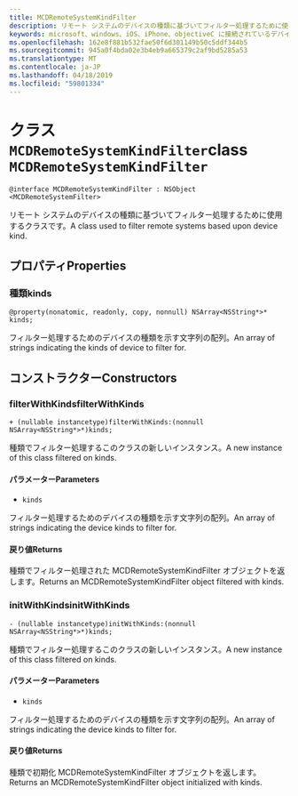```yaml
---
title: MCDRemoteSystemKindFilter
description: リモート システムのデバイスの種類に基づいてフィルター処理するために使用するクラスです。
keywords: microsoft、windows、iOS、iPhone、objectiveC に接続されているデバイス、プロジェクトのローマ
ms.openlocfilehash: 162e8f881b532fae50f6d301149b50c5ddf344b5
ms.sourcegitcommit: 945a0f4bda02e3b4eb9a665379c2af9bd5285a53
ms.translationtype: MT
ms.contentlocale: ja-JP
ms.lasthandoff: 04/18/2019
ms.locfileid: "59801334"
---
```

# <a name="class-mcdremotesystemkindfilter"></a><span data-ttu-id="48ddd-104">クラス `MCDRemoteSystemKindFilter`</span><span class="sxs-lookup"><span data-stu-id="48ddd-104">class `MCDRemoteSystemKindFilter`</span></span> 

```
@interface MCDRemoteSystemKindFilter : NSObject <MCDRemoteSystemFilter>
```  

<span data-ttu-id="48ddd-105">リモート システムのデバイスの種類に基づいてフィルター処理するために使用するクラスです。</span><span class="sxs-lookup"><span data-stu-id="48ddd-105">A class used to filter remote systems based upon device kind.</span></span>

## <a name="properties"></a><span data-ttu-id="48ddd-106">プロパティ</span><span class="sxs-lookup"><span data-stu-id="48ddd-106">Properties</span></span>

### <a name="kinds"></a><span data-ttu-id="48ddd-107">種類</span><span class="sxs-lookup"><span data-stu-id="48ddd-107">kinds</span></span>
`@property(nonatomic, readonly, copy, nonnull) NSArray<NSString*>* kinds;`

<span data-ttu-id="48ddd-108">フィルター処理するためのデバイスの種類を示す文字列の配列。</span><span class="sxs-lookup"><span data-stu-id="48ddd-108">An array of strings indicating the kinds of device to filter for.</span></span>

## <a name="constructors"></a><span data-ttu-id="48ddd-109">コンストラクター</span><span class="sxs-lookup"><span data-stu-id="48ddd-109">Constructors</span></span>

### <a name="filterwithkinds"></a><span data-ttu-id="48ddd-110">filterWithKinds</span><span class="sxs-lookup"><span data-stu-id="48ddd-110">filterWithKinds</span></span>
`+ (nullable instancetype)filterWithKinds:(nonnull NSArray<NSString*>*)kinds;`

<span data-ttu-id="48ddd-111">種類でフィルター処理するこのクラスの新しいインスタンス。</span><span class="sxs-lookup"><span data-stu-id="48ddd-111">A new instance of this class filtered on kinds.</span></span>

#### <a name="parameters"></a><span data-ttu-id="48ddd-112">パラメーター</span><span class="sxs-lookup"><span data-stu-id="48ddd-112">Parameters</span></span> 
* `kinds`

 <span data-ttu-id="48ddd-113">フィルター処理するためのデバイスの種類を示す文字列の配列。</span><span class="sxs-lookup"><span data-stu-id="48ddd-113">An array of strings indicating the device kinds to filter for.</span></span>

#### <a name="returns"></a><span data-ttu-id="48ddd-114">戻り値</span><span class="sxs-lookup"><span data-stu-id="48ddd-114">Returns</span></span>
<span data-ttu-id="48ddd-115">種類でフィルター処理された MCDRemoteSystemKindFilter オブジェクトを返します。</span><span class="sxs-lookup"><span data-stu-id="48ddd-115">Returns an MCDRemoteSystemKindFilter object filtered with kinds.</span></span>

### <a name="initwithkinds"></a><span data-ttu-id="48ddd-116">initWithKinds</span><span class="sxs-lookup"><span data-stu-id="48ddd-116">initWithKinds</span></span>
`- (nullable instancetype)initWithKinds:(nonnull NSArray<NSString*>*)kinds;`

<span data-ttu-id="48ddd-117">種類でフィルター処理するこのクラスの新しいインスタンス。</span><span class="sxs-lookup"><span data-stu-id="48ddd-117">A new instance of this class filtered on kinds.</span></span>

#### <a name="parameters"></a><span data-ttu-id="48ddd-118">パラメーター</span><span class="sxs-lookup"><span data-stu-id="48ddd-118">Parameters</span></span> 
* `kinds` 

<span data-ttu-id="48ddd-119">フィルター処理するためのデバイスの種類を示す文字列の配列。</span><span class="sxs-lookup"><span data-stu-id="48ddd-119">An array of strings indicating the device kinds to filter for.</span></span>

#### <a name="returns"></a><span data-ttu-id="48ddd-120">戻り値</span><span class="sxs-lookup"><span data-stu-id="48ddd-120">Returns</span></span>
<span data-ttu-id="48ddd-121">種類で初期化 MCDRemoteSystemKindFilter オブジェクトを返します。</span><span class="sxs-lookup"><span data-stu-id="48ddd-121">Returns an MCDRemoteSystemKindFilter object initialized with kinds.</span></span>